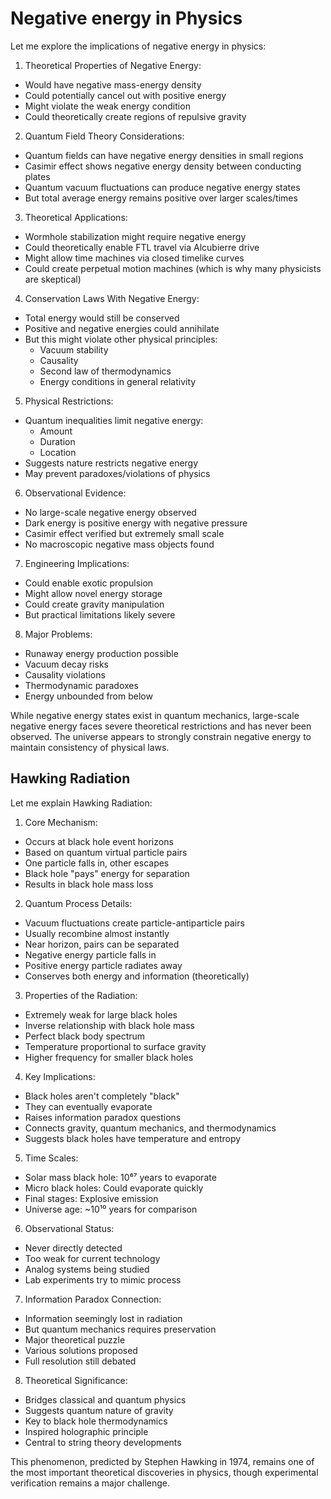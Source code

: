# Negative energy in Physics

Let me explore the implications of negative energy in physics:

1. Theoretical Properties of Negative Energy:
- Would have negative mass-energy density
- Could potentially cancel out with positive energy
- Might violate the weak energy condition
- Could theoretically create regions of repulsive gravity

2. Quantum Field Theory Considerations:
- Quantum fields can have negative energy densities in small regions
- Casimir effect shows negative energy density between conducting plates
- Quantum vacuum fluctuations can produce negative energy states
- But total average energy remains positive over larger scales/times

3. Theoretical Applications:
- Wormhole stabilization might require negative energy
- Could theoretically enable FTL travel via Alcubierre drive
- Might allow time machines via closed timelike curves
- Could create perpetual motion machines (which is why many physicists are skeptical)

4. Conservation Laws With Negative Energy:
- Total energy would still be conserved
- Positive and negative energies could annihilate
- But this might violate other physical principles:
  - Vacuum stability
  - Causality
  - Second law of thermodynamics
  - Energy conditions in general relativity

5. Physical Restrictions:
- Quantum inequalities limit negative energy:
  - Amount
  - Duration
  - Location
- Suggests nature restricts negative energy
- May prevent paradoxes/violations of physics

6. Observational Evidence:
- No large-scale negative energy observed
- Dark energy is positive energy with negative pressure
- Casimir effect verified but extremely small scale
- No macroscopic negative mass objects found

7. Engineering Implications:
- Could enable exotic propulsion
- Might allow novel energy storage
- Could create gravity manipulation
- But practical limitations likely severe

8. Major Problems:
- Runaway energy production possible
- Vacuum decay risks
- Causality violations
- Thermodynamic paradoxes
- Energy unbounded from below

While negative energy states exist in quantum mechanics, large-scale negative energy faces severe theoretical restrictions and has never been observed. The universe appears to strongly constrain negative energy to maintain consistency of physical laws.

## Hawking Radiation

Let me explain Hawking Radiation:

1. Core Mechanism:
- Occurs at black hole event horizons
- Based on quantum virtual particle pairs
- One particle falls in, other escapes
- Black hole "pays" energy for separation
- Results in black hole mass loss

2. Quantum Process Details:
- Vacuum fluctuations create particle-antiparticle pairs
- Usually recombine almost instantly
- Near horizon, pairs can be separated
- Negative energy particle falls in
- Positive energy particle radiates away
- Conserves both energy and information (theoretically)

3. Properties of the Radiation:
- Extremely weak for large black holes
- Inverse relationship with black hole mass
- Perfect black body spectrum
- Temperature proportional to surface gravity
- Higher frequency for smaller black holes

4. Key Implications:
- Black holes aren't completely "black"
- They can eventually evaporate
- Raises information paradox questions
- Connects gravity, quantum mechanics, and thermodynamics
- Suggests black holes have temperature and entropy

5. Time Scales:
- Solar mass black hole: 10⁶⁷ years to evaporate
- Micro black holes: Could evaporate quickly
- Final stages: Explosive emission
- Universe age: ~10¹⁰ years for comparison

6. Observational Status:
- Never directly detected
- Too weak for current technology
- Analog systems being studied
- Lab experiments try to mimic process

7. Information Paradox Connection:
- Information seemingly lost in radiation
- But quantum mechanics requires preservation
- Major theoretical puzzle
- Various solutions proposed
- Full resolution still debated

8. Theoretical Significance:
- Bridges classical and quantum physics
- Suggests quantum nature of gravity
- Key to black hole thermodynamics
- Inspired holographic principle
- Central to string theory developments

This phenomenon, predicted by Stephen Hawking in 1974, remains one of the most important theoretical discoveries in physics, though experimental verification remains a major challenge.
